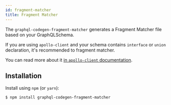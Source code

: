 ```yaml
---
id: fragment-matcher
title: Fragment Matcher
---
```


The `graphql-codegen-fragment-matcher` generates a Fragment Matcher file based on your GraphQLSchema.

If you are using `apollo-client` and your schema contains `interface` or `union` declaration, it's recommended to fragment matcher.

You can read more about it [in `apollo-client` documentation](https://www.apollographql.com/docs/react/advanced/fragments.html#fragment-matcher).

## Installation

Install using `npm` (or `yarn`):

    $ npm install graphql-codegen-fragment-matcher
